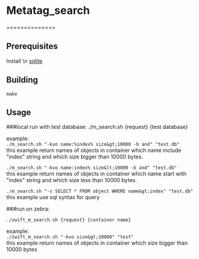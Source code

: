 # Metatag_search
==============

## Prerequisites

Install \n
[sqlite](https://github.com/zerovm/zerovm-ports/blob/master/sqlite/README.md)

## Building

	make

## Usage

###local run with test database:
	./m_search.sh {request} {test database}

example:	
`./m_search.sh "-kvo name:%index% size&gt;10000 -b and" "test.db"`	
this example return names of objects in container which name include "index" string and which size bigger than 10000 bytes.

`./m_search.sh "-kvo name:index% size&lt;10000 -b and" "test.db"`	
this example return names of objects in container which name start with "index" string and which size less than 10000 bytes.

`./m_search.sh "-s SELECT * FROM object WHERE name&gt;index" "test.db"`		
this example use sql syntax for query

###run on zebra:

	./zwift_m_search.sh {request} {container name} 

example:	
`./zwift_m_search.sh "-kvo size&gt;10000" "test"`	
this example return names of objects in container which size bigger than 10000 bytes

